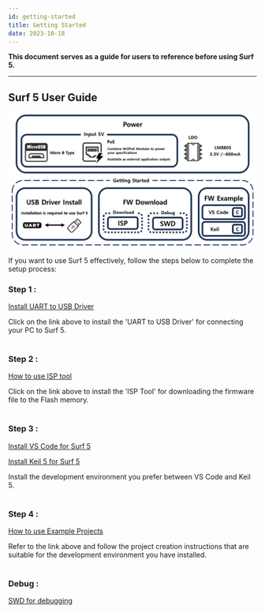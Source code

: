 ```yaml
---
id: getting-started
title: Getting Started
date: 2023-10-18
---
```


**This document serves as a guide for users to reference before using Surf 5.**

-----

## Surf 5 User Guide

<img src="/img/osh/surf5/surf5-gettingstarted.png" />

If you want to use Surf 5 effectively, follow the steps below to complete the setup process:

### Step 1 : 
[Install UART to USB Driver](install-usb-driver.md)

Click on the link above to install the 'UART to USB Driver' for connecting your PC to Surf 5.
<br />
<br />

### Step 2 :
[How to use ISP tool](flashing-surf5.md)

Click on the link above to install the 'ISP Tool' for downloading the firmware file to the Flash memory.
<br />
<br />

### Step 3 : 
[Install VS Code for Surf 5](install-vscode-guide.md)

[Install Keil 5 for Surf 5](install-keil-guide.md)

Install the development environment you prefer between VS Code and Keil 5.
<br />
<br />

### Step 4 : 
[How to use Example Projects](fw-examples.md)

Refer to the link above and follow the project creation instructions that are suitable for the development environment you have installed.
<br />
<br />

### Debug : 
[SWD for debugging](debugger-surf5.md)
<br />









